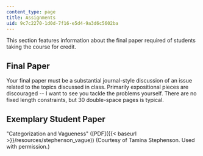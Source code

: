 ```yaml
---
content_type: page
title: Assignments
uid: 9c7c2270-1d0d-7f16-e5d4-9a3d6c5602ba
---
```


This section features information about the final paper required of students taking the course for credit.

Final Paper
-----------

Your final paper must be a substantial journal-style discussion of an issue related to the topics discussed in class. Primarily expositional pieces are discouraged -- I want to see you tackle the problems yourself. There are no fixed length constraints, but 30 double-space pages is typical.

Exemplary Student Paper
-----------------------

"Categorization and Vagueness" ([PDF]({{< baseurl >}}/resources/stephenson_vague)) (Courtesy of Tamina Stephenson. Used with permission.)